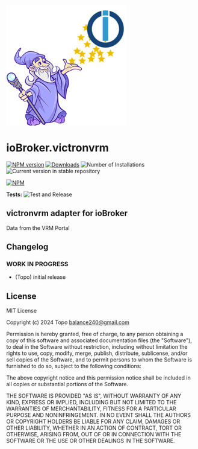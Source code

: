 ![Logo](admin/victronvrm.png)
# ioBroker.victronvrm

[![NPM version](https://img.shields.io/npm/v/iobroker.victronvrm.svg)](https://www.npmjs.com/package/iobroker.victronvrm)
[![Downloads](https://img.shields.io/npm/dm/iobroker.victronvrm.svg)](https://www.npmjs.com/package/iobroker.victronvrm)
![Number of Installations](https://iobroker.live/badges/victronvrm-installed.svg)
![Current version in stable repository](https://iobroker.live/badges/victronvrm-stable.svg)

[![NPM](https://nodei.co/npm/iobroker.victronvrm.png?downloads=true)](https://nodei.co/npm/iobroker.victronvrm/)

**Tests:** ![Test and Release](https://github.com/SolarpunkTopo/ioBroker.victronvrm/workflows/Test%20and%20Release/badge.svg)

## victronvrm adapter for ioBroker

Data from the VRM Portal



## Changelog
<!--
	Placeholder for the next version (at the beginning of the line):
	### **WORK IN PROGRESS**
-->

### **WORK IN PROGRESS**
* (Topo) initial release

## License
MIT License

Copyright (c) 2024 Topo <balance240@gmail.com>

Permission is hereby granted, free of charge, to any person obtaining a copy
of this software and associated documentation files (the "Software"), to deal
in the Software without restriction, including without limitation the rights
to use, copy, modify, merge, publish, distribute, sublicense, and/or sell
copies of the Software, and to permit persons to whom the Software is
furnished to do so, subject to the following conditions:

The above copyright notice and this permission notice shall be included in all
copies or substantial portions of the Software.

THE SOFTWARE IS PROVIDED "AS IS", WITHOUT WARRANTY OF ANY KIND, EXPRESS OR
IMPLIED, INCLUDING BUT NOT LIMITED TO THE WARRANTIES OF MERCHANTABILITY,
FITNESS FOR A PARTICULAR PURPOSE AND NONINFRINGEMENT. IN NO EVENT SHALL THE
AUTHORS OR COPYRIGHT HOLDERS BE LIABLE FOR ANY CLAIM, DAMAGES OR OTHER
LIABILITY, WHETHER IN AN ACTION OF CONTRACT, TORT OR OTHERWISE, ARISING FROM,
OUT OF OR IN CONNECTION WITH THE SOFTWARE OR THE USE OR OTHER DEALINGS IN THE
SOFTWARE.
